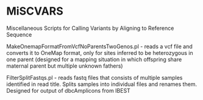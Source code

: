 # MiSCVARS
Miscellaneous Scripts for Calling Variants by Aligning to Reference Sequence

MakeOnemapFormatFromVcfNoParentsTwoGenos.pl - reads a vcf file and converts it to OneMap format, only for sites inferred to be heterozygous in one parent (designed for a mapping situation in which offspring share maternal parent but multiple unknown fathers)

FilterSplitFastqs.pl - reads fastq files that consists of multiple samples identified in read title. Splits samples into individual files and renames them. Designed for output of dbcAmplicons from IBEST
